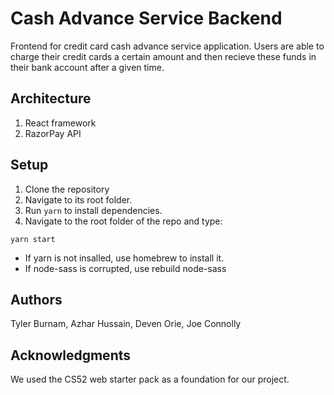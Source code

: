 # Cash Advance Service Backend

Frontend for credit card cash advance service application. Users are able to charge their credit cards a certain amount and then recieve these funds in their bank account after a given time. 

## Architecture

1) React framework 
2) RazorPay API

## Setup

1) Clone the repository 
2) Navigate to its root folder. 
3) Run `yarn` to install dependencies.
3) Navigate to the root folder of the repo and type:

````
yarn start
````
* If yarn is not insalled, use homebrew to install it. 
* If node-sass is corrupted, use rebuild node-sass

## Authors

Tyler Burnam, Azhar Hussain, Deven Orie, Joe Connolly

## Acknowledgments

We used the CS52 web starter pack as a foundation for our project.
